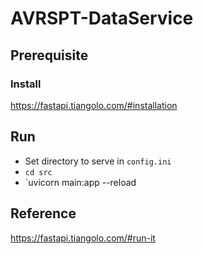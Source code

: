 # AVRSPT-DataService

## Prerequisite

### Install

https://fastapi.tiangolo.com/#installation

## Run

- Set directory to serve in `config.ini`
- `cd src`
- `uvicorn main:app --reload

## Reference

https://fastapi.tiangolo.com/#run-it

